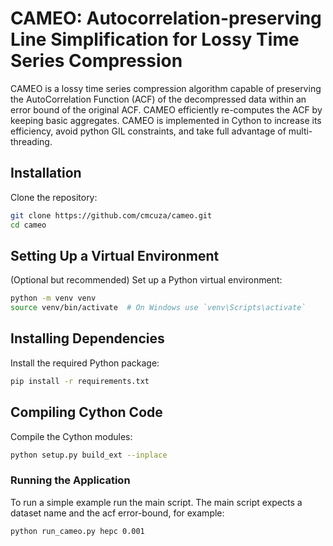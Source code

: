 # CAMEO: Autocorrelation-preserving Line Simplification for Lossy Time Series Compression 

CAMEO is a lossy time series compression algorithm capable of 
preserving the AutoCorrelation Function (ACF) of the decompressed data within an error bound of the original ACF.
CAMEO efficiently re-computes the ACF by keeping basic aggregates. CAMEO is implemented in Cython to increase its efficiency, avoid python GIL constraints, and take full advantage
of multi-threading.  

## Installation

Clone the repository:

```bash
git clone https://github.com/cmcuza/cameo.git
cd cameo
```

## Setting Up a Virtual Environment
(Optional but recommended) Set up a Python virtual environment:

```bash
python -m venv venv
source venv/bin/activate  # On Windows use `venv\Scripts\activate`
```
## Installing Dependencies

Install the required Python package:
```bash
pip install -r requirements.txt
```

## Compiling Cython Code

Compile the Cython modules:

```bash
python setup.py build_ext --inplace
```

### Running the Application

To run a simple example run the main script. The main script expects a dataset name and the acf error-bound, for example:

```bash
python run_cameo.py hepc 0.001
```






